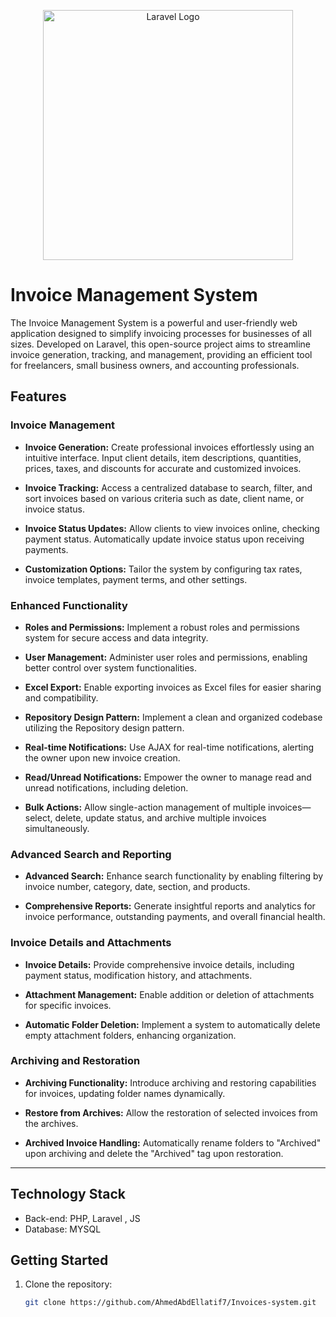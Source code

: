 <p align="center"><a href="https://laravel.com" target="_blank"><img src="https://raw.githubusercontent.com/laravel/art/master/logo-lockup/5%20SVG/2%20CMYK/1%20Full%20Color/laravel-logolockup-cmyk-red.svg" width="400" alt="Laravel Logo"></a></p>

# Invoice Management System

The Invoice Management System is a powerful and user-friendly web application designed to simplify invoicing processes for businesses of all sizes. Developed on Laravel, this open-source project aims to streamline invoice generation, tracking, and management, providing an efficient tool for freelancers, small business owners, and accounting professionals.

## Features

### Invoice Management

- **Invoice Generation:** Create professional invoices effortlessly using an intuitive interface. Input client details, item descriptions, quantities, prices, taxes, and discounts for accurate and customized invoices.

- **Invoice Tracking:** Access a centralized database to search, filter, and sort invoices based on various criteria such as date, client name, or invoice status.

- **Invoice Status Updates:** Allow clients to view invoices online, checking payment status. Automatically update invoice status upon receiving payments.

- **Customization Options:** Tailor the system by configuring tax rates, invoice templates, payment terms, and other settings.

### Enhanced Functionality

- **Roles and Permissions:** Implement a robust roles and permissions system for secure access and data integrity.

- **User Management:** Administer user roles and permissions, enabling better control over system functionalities.

- **Excel Export:** Enable exporting invoices as Excel files for easier sharing and compatibility.

- **Repository Design Pattern:** Implement a clean and organized codebase utilizing the Repository design pattern.

- **Real-time Notifications:** Use AJAX for real-time notifications, alerting the owner upon new invoice creation.

- **Read/Unread Notifications:** Empower the owner to manage read and unread notifications, including deletion.

- **Bulk Actions:** Allow single-action management of multiple invoices—select, delete, update status, and archive multiple invoices simultaneously.

### Advanced Search and Reporting

- **Advanced Search:** Enhance search functionality by enabling filtering by invoice number, category, date, section, and products.

- **Comprehensive Reports:** Generate insightful reports and analytics for invoice performance, outstanding payments, and overall financial health.

### Invoice Details and Attachments

- **Invoice Details:** Provide comprehensive invoice details, including payment status, modification history, and attachments.

- **Attachment Management:** Enable addition or deletion of attachments for specific invoices.

- **Automatic Folder Deletion:** Implement a system to automatically delete empty attachment folders, enhancing organization.

### Archiving and Restoration

- **Archiving Functionality:** Introduce archiving and restoring capabilities for invoices, updating folder names dynamically.

- **Restore from Archives:** Allow the restoration of selected invoices from the archives.

- **Archived Invoice Handling:** Automatically rename folders to "Archived" upon archiving and delete the "Archived" tag upon restoration.

---



## Technology Stack

- Back-end: PHP, Laravel , JS
- Database: MYSQL

## Getting Started

1. Clone the repository:
   ```bash
   git clone https://github.com/AhmedAbdEllatif7/Invoices-system.git

